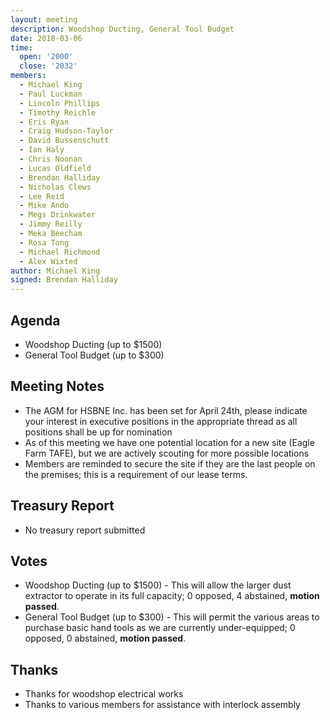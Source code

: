 ```yaml
---
layout: meeting
description: Woodshop Ducting, General Tool Budget
date: 2018-03-06
time:
  open: '2000'
  close: '2032'
members:
  - Michael King
  - Paul Luckman
  - Lincoln Phillips
  - Timothy Reichle
  - Eris Ryan
  - Craig Hudson-Taylor
  - David Bussenschutt
  - Ian Haly
  - Chris Noonan
  - Lucas Oldfield
  - Brendan Halliday
  - Nicholas Clews
  - Lee Reid
  - Mike Ando
  - Megs Drinkwater
  - Jimmy Reilly
  - Meka Beecham
  - Rosa Tong
  - Michael Richmond
  - Alex Wixted
author: Michael King
signed: Brendan Halliday
---
```


## Agenda
- Woodshop Ducting (up to $1500)
- General Tool Budget (up to $300)

## Meeting Notes
- The AGM for HSBNE Inc. has been set for April 24th, please indicate your interest in executive positions in the appropriate thread as all positions shall be up for nomination
- As of this meeting we have one potential location for a new site (Eagle Farm TAFE), but we are actively scouting for more possible locations
- Members are reminded to secure the site if they are the last people on the premises; this is a requirement of our lease terms.

## Treasury Report
- No treasury report submitted

## Votes
- Woodshop Ducting (up to $1500) - This will allow the larger dust extractor to operate 
in its full capacity; 0 opposed, 4 abstained, ****motion passed****.
- General Tool Budget (up to $300) - This will permit the various areas to purchase basic hand tools as we are currently under-equipped; 0 opposed, 0 abstained, ****motion passed****.

## Thanks
- Thanks for woodshop electrical works
- Thanks to various members for assistance with interlock assembly